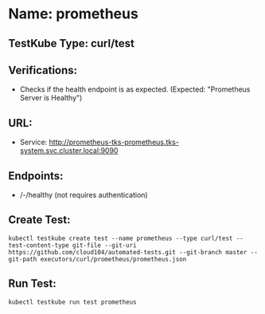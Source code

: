 # Name: prometheus

## TestKube Type: curl/test

## Verifications:

- Checks if the health endpoint is as expected. (Expected: "Prometheus Server is Healthy")
 
## URL:

- Service: http://prometheus-tks-prometheus.tks-system.svc.cluster.local:9090

## Endpoints:

- /-/healthy (not requires authentication)

## Create Test:

```
kubectl testkube create test --name prometheus --type curl/test --test-content-type git-file --git-uri https://github.com/cloud104/automated-tests.git --git-branch master --git-path executors/curl/prometheus/prometheus.json
```

## Run Test:

```
kubectl testkube run test prometheus
```

